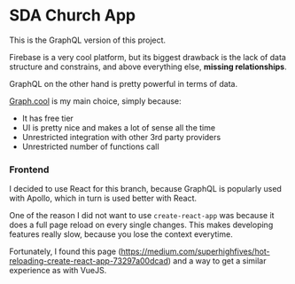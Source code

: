 # SDA Church App

This is the GraphQL version of this project.

Firebase is a very cool platform, but its biggest drawback is the lack of data structure and constrains, and above everything else, **missing relationships**.

GraphQL on the other hand is pretty powerful in terms of data.

[Graph.cool](https://www.graph.cool) is my main choice, simply because:

- It has free tier
- UI is pretty nice and makes a lot of sense all the time
- Unrestricted integration with other 3rd party providers
- Unrestricted number of functions call

### Frontend

I decided to use React for this branch, because GraphQL is popularly used with Apollo, which in turn is used better with React.

One of the reason I did not want to use `create-react-app` was because it does a full page reload on every single changes. This makes developing features really slow, because you lose the context everytime.

Fortunately, I found this page (https://medium.com/superhighfives/hot-reloading-create-react-app-73297a00dcad) and a way to get a similar experience as with VueJS.